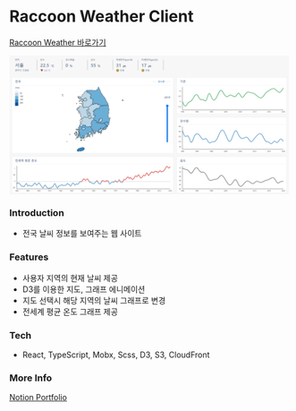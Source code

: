 # Raccoon Weather Client

<a href="https://weather.dev-raccoon.site" target="_blank">Raccoon Weather 바로가기</a>

<div style="display: flex;">
  <img src="./main-image.png" alt="main image" width="500"/>
</div>

### Introduction

- 전국 날씨 정보를 보여주는 웹 사이트

### Features

- 사용자 지역의 현재 날씨 제공
- D3를 이용한 지도, 그래프 에니메이션
- 지도 선택시 해당 지역의 날씨 그래프로 변경
- 전세계 평균 온도 그래프 제공

### Tech

- React, TypeScript, Mobx, Scss, D3, S3, CloudFront

### More Info

<a href="https://www.notion.so/Raccoon-Weather-Client-2020-09-33cd4e898a4b47668965e0d67755d4eb" target="_blank">Notion Portfolio</a>
